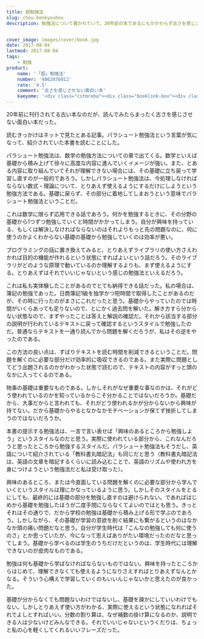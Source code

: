```yaml
---
title: 超勉強法
slug: chou-benkyouhou
description: 勉強法について書かれていて、20年前の本であるにもかかわらず古さを感じさせない面白い本だった。提唱されているのは、基礎から積み上げる方式とは逆のアプローチで、実際に使われているところから学習していくスタイルといえる。特に学習に時間が取れない社会人にとって役に立ちそうな本だと思う。


cover_image: images/cover/book.jpg
date: 2017-08-04
lastmod: 2017-08-04
tags: 
    - 勉強
product:
    name: '「超」勉強法'
    number: '4062076012'
    rate: '4.5'
    comment: '古さを感じさせない面白い本'
    kaeyome: '<div class="cstmreba"><div class="booklink-box"><div class="booklink-image"><a href="http://www.amazon.co.jp/exec/obidos/asin/4062076012/illusionspace-22/" target="_blank" ><img src="https://images-fe.ssl-images-amazon.com/images/I/41BAR49TE2L._SL160_.jpg" style="border: none;" /></a></div><div class="booklink-info"><div class="booklink-name"><a href="http://www.amazon.co.jp/exec/obidos/asin/4062076012/illusionspace-22/" target="_blank" >「超」勉強法</a><div class="booklink-powered-date">posted with <a href="http://yomereba.com" rel="nofollow" target="_blank">ヨメレバ</a></div></div><div class="booklink-detail">野口 悠紀雄 講談社 1995-12-04    </div><div class="booklink-link2"><div class="shoplinkamazon"><a href="http://www.amazon.co.jp/exec/obidos/asin/4062076012/illusionspace-22/" target="_blank" >Amazon</a></div><div class="shoplinkkindle"><a href="http://www.amazon.co.jp/exec/obidos/ASIN/B015FM7K0U/illusionspace-22/" target="_blank" >Kindle</a></div><div class="shoplinkbk1"><a href="//ck.jp.ap.valuecommerce.com/servlet/referral?sid=3085416&pid=882194906&vc_url=http%3A%2F%2Fhonto.jp%2Fnetstore%2Fsearch_021_104062076012.html%3Fsrchf%3D1%26srchGnrNm%3D1&vcptn=kaereba" target="_blank" >honto<img src="//ad.jp.ap.valuecommerce.com/servlet/gifbanner?sid=3085416&pid=882194906" height="1" width="1" border="0"></a></div>      	  	  	  	</div></div><div class="booklink-footer"></div></div></div>'
---
```


20年前に刊行されてる古い本なのだが、読んでみたらまったく古さを感じさせない面白い本だった。

読むきっかけはネットで見たとある記事。パラシュート勉強法という言葉が気になって、紹介されていた本書を読むことにした。

パラシュート勉強法は、数学の勉強方法についての章で出てくる。数学といえば基礎から積み上げて徐々に高度な内容に進んでいくイメージが強い。また、とある内容に取り組んでいてそれが理解できない場合には、その基礎に立ち戻って学習し直すのが一般的であろう。しかしパラシュート勉強法は、今処理しなければならない数式・理論について、とりあえず使えるようにするだけにしようという勉強方法である。基礎に戻らず、その部分に着地してしまおうという意味でパラシュート勉強法ということだ。

これは数学に限らず応用できる話であろう。何かを勉強するときに、その分野の基礎から1つずつ勉強していくと時間がかかってしまう。自分が興味を持っている、もしくは解決しなければならないのはそれよりもっと先の問題なのに、何に使うのかよくわからない基礎の基礎から勉強していくのは効率が悪い。

プログラミングの話に置き換えてみると、とりあえずライブラリの使い方さえわかれば目的の機能が作れるという状態にすればよいという話だろう。そのライブラリがどのような原理で動いているのか理解するよりも、まず使えるようにする。とりあえずはそれでいいじゃないという感じの勉強法といえるだろう。

これは私も実体験したことがあるのでとても納得できる話だった。私の場合は、簿記の勉強であった。日商簿記1級を独学かつ短時間で取得したことがあるのだが、その時に行ったのがまさにこれだったと思う。基礎からやっていたのでは時間がいくらあっても足りないので、とにかく過去問を解いた。解き方すら分からない状態なので、まずやったことは答えと解説の確認だ。それから該当する部分の説明が行われているテキストに戻って確認するというスタイルで勉強したのだ。普通ならテキストを一通り読んでから問題を解くだろうが、私はその逆をやったのである。

この方法の良い点は、ずばりテキストを読む時間を削減できるということだ。問題を解くのに必要な部分だけ効率的に吸収できるのである。また実際に問題としてどう出題されるのかがわかった状態で読むので、テキストの内容がすっと頭のなかに入ってくるのである。

物事の基礎は重要なものである。しかしそれがなぜ重要な事なのかは、それがどう使われているのかを知っているからこそ分かることではないだろうか。基礎だから、大事だからと言われても、それがどう使われるかが分からないから興味が持てない。だから基礎からやるとなかなかモチベーションが保てず挫折してしまうのではないだろうか。

本書の提示する勉強法は、一言で言い表せば「興味のあるところから勉強しよう」というスタイルなのだと思う。実際に使われている部分から、これなんだろうと思ったところから勉強するスタイルだ。パラシュート勉強法もそうだし、英語について紹介されている「教科書丸暗記法」も同じだと思う（教科書丸暗記法は、英語の文章を暗記するくらいに読み込むことで、英語のリズムや使われ方を身につけようという勉強法だと私は受け取った）。

興味のあるところ、または今直面している問題を解くのに必要な部分から学んでいくというスタイルは理にかなっているように思う。しかしそのスタイルをとるにしても、最終的には基礎の部分を勉強し直すのは避けられない。であればはじめから基礎を勉強したほうが二度手間にならなくてよいのではとも思う。きっとそれはその通りで、だから学校の勉強は基礎から積み上げる形で学ぶのであろう。しかしながら、その基礎が学習の意欲を削ぐ結果にも繋がるというのはなかなか頭の痛い問題だなと思う。自分が学生時代は「こんなの勉強しても何に使うのさ」とか思っていたが、今になって思えばありがたい環境だったのだなと思ってしまう。基礎から学べるのは学生のうちだけだというのは、学生時代には理解できないのが皮肉なものである。

勉強は何も基礎から学ばなければならないものではない。興味を持ったところからはじめて、理解できなくても使えるようになりさえすればとりあえずなんとかなる。そういう心構えで学習していくのもいいんじゃないかと思えたのが良かった。

基礎が分からなくても問題ないわけではないし、基礎を疎かにしていいわけでもない。しかしとりあえず使い方がわかる、実際に使えるという状態になれればそれでよしとすればいい。分数の割り算は、なぜ補数の掛け算になるのか、説明できる人は少ないけどみんなできる。それでいいじゃないというくだりは、ちょっと私の心を軽くしてくれるいいフレーズだった。


  